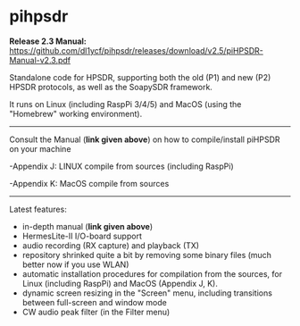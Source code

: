 # pihpsdr

**Release 2.3 Manual:** https://github.com/dl1ycf/pihpsdr/releases/download/v2.5/piHPSDR-Manual-v2.3.pdf

Standalone code for HPSDR,
supporting both the old (P1) and new (P2) HPSDR protocols, as well as the SoapySDR framework.

It runs on Linux (including RaspPi 3/4/5) and MacOS (using the "Homebrew" working environment).

***
Consult the Manual (**link given above**) on how to compile/install piHPSDR on your machine

-Appendix J: LINUX compile from sources (including RaspPi)

-Appendix K: MacOS compile from sources
***

Latest features:

- in-depth manual (**link given above**)
- HermesLite-II I/O-board support
- audio recording (RX capture) and playback (TX)
- repository shrinked quite a bit by removing some binary files (much better now if you use WLAN)
- automatic installation procedures for compilation from the sources, for Linux (including RaspPi) and MacOS
  (Appendix J, K).
- dynamic screen resizing in the "Screen" menu, including transitions
  between full-screen and window mode
- CW audio peak filter (in the Filter menu)


